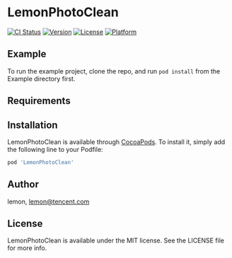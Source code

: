 # LemonPhotoClean

[![CI Status](https://img.shields.io/travis/lemon/LemonPhotoClean.svg?style=flat)](https://travis-ci.org/lemon/LemonPhotoClean)
[![Version](https://img.shields.io/cocoapods/v/LemonPhotoClean.svg?style=flat)](https://cocoapods.org/pods/LemonPhotoClean)
[![License](https://img.shields.io/cocoapods/l/LemonPhotoClean.svg?style=flat)](https://cocoapods.org/pods/LemonPhotoClean)
[![Platform](https://img.shields.io/cocoapods/p/LemonPhotoClean.svg?style=flat)](https://cocoapods.org/pods/LemonPhotoClean)

## Example

To run the example project, clone the repo, and run `pod install` from the Example directory first.

## Requirements

## Installation

LemonPhotoClean is available through [CocoaPods](https://cocoapods.org). To install
it, simply add the following line to your Podfile:

```ruby
pod 'LemonPhotoClean'
```

## Author

lemon, lemon@tencent.com

## License

LemonPhotoClean is available under the MIT license. See the LICENSE file for more info.
